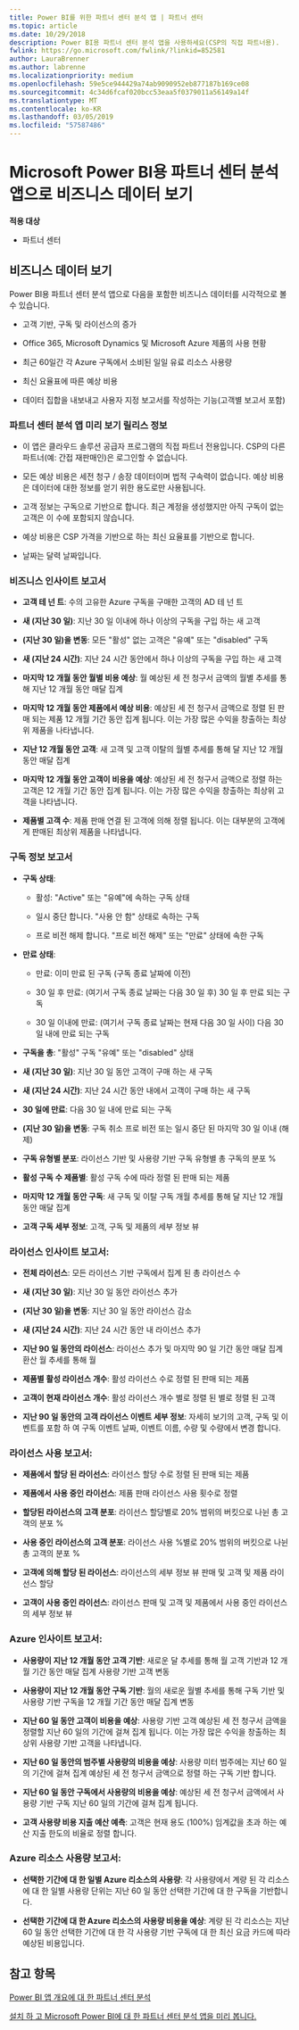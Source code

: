 ```yaml
---
title: Power BI를 위한 파트너 센터 분석 앱 | 파트너 센터
ms.topic: article
ms.date: 10/29/2018
description: Power BI용 파트너 센터 분석 앱을 사용하세요(CSP의 직접 파트너용).
fwlink: https://go.microsoft.com/fwlink/?linkid=852581
author: LauraBrenner
ms.author: labrenne
ms.localizationpriority: medium
ms.openlocfilehash: 59e5ce944429a74ab9090952eb877187b169ce08
ms.sourcegitcommit: 4c34d6fcaf020bcc53eaa5f0379011a56149a14f
ms.translationtype: MT
ms.contentlocale: ko-KR
ms.lasthandoff: 03/05/2019
ms.locfileid: "57587486"
---
```

# <a name="view-your-business-data-with-the-partner-center-analytics-app-for-microsoft-power-bi"></a>Microsoft Power BI용 파트너 센터 분석 앱으로 비즈니스 데이터 보기

**적용 대상**

-   파트너 센터

## <a name="view-your-business-data"></a>비즈니스 데이터 보기

Power BI용 파트너 센터 분석 앱으로 다음을 포함한 비즈니스 데이터를 시각적으로 볼 수 있습니다.

- 고객 기반, 구독 및 라이선스의 증가

- Office 365, Microsoft Dynamics 및 Microsoft Azure 제품의 사용 현황

- 최근 60일간 각 Azure 구독에서 소비된 일일 유료 리소스 사용량

- 최신 요율표에 따른 예상 비용

- 데이터 집합을 내보내고 사용자 지정 보고서를 작성하는 기능(고객별 보고서 포함) 

### <a name="about-the-partner-center-analytics-app-preview-release"></a>파트너 센터 분석 앱 미리 보기 릴리스 정보

 - 이 앱은 클라우드 솔루션 공급자 프로그램의 직접 파트너 전용입니다. CSP의 다른 파트너(예: 간접 재판매인)은 로그인할 수 없습니다.

- 모든 예상 비용은 세전 청구 / 송장 데이터이며 법적 구속력이 없습니다. 예상 비용은 데이터에 대한 정보를 얻기 위한 용도로만 사용됩니다.

- 고객 정보는 구독으로 기반으로 합니다. 최근 계정을 생성했지만 아직 구독이 없는 고객은 이 수에 포함되지 않습니다. 

- 예상 비용은 CSP 가격을 기반으로 하는 최신 요율표를 기반으로 합니다. 

- 날짜는 달력 날짜입니다. 


### <a name="business-insights-report"></a>비즈니스 인사이트 보고서

-  **고객 테 넌 트**: 수의 고유한 Azure 구독을 구매한 고객의 AD 테 넌 트

-  **새 (지난 30 일)**: 지난 30 일 이내에 하나 이상의 구독을 구입 하는 새 고객

-  **(지난 30 일)을 변동**: 모든 "활성" 없는 고객은 "유예" 또는 "disabled" 구독

- **새 (지난 24 시간)**: 지난 24 시간 동안에서 하나 이상의 구독을 구입 하는 새 고객

- **마지막 12 개월 동안 월별 비용 예상**: 월 예상된 세 전 청구서 금액의 월별 추세를 통해 지난 12 개월 동안 매달 집계

- **마지막 12 개월 동안 제품에서 예상 비용**: 예상된 세 전 청구서 금액으로 정렬 된 판매 되는 제품 12 개월 기간 동안 집계 됩니다. 이는 가장 많은 수익을 창출하는 최상위 제품을 나타냅니다.

- **지난 12 개월 동안 고객**: 새 고객 및 고객 이탈의 월별 추세를 통해 달 지난 12 개월 동안 매달 집계

- **마지막 12 개월 동안 고객이 비용을 예상**: 예상된 세 전 청구서 금액으로 정렬 하는 고객은 12 개월 기간 동안 집계 됩니다. 이는 가장 많은 수익을 창출하는 최상위 고객을 나타냅니다.

- **제품별 고객 수**: 제품 판매 연결 된 고객에 의해 정렬 됩니다. 이는 대부분의 고객에게 판매된 최상위 제품을 나타냅니다. 


### <a name="subscription-insights-report"></a>구독 정보 보고서 

- **구독 상태**:

    - 활성: "Active" 또는 "유예"에 속하는 구독 상태

    - 일시 중단 합니다. "사용 안 함" 상태로 속하는 구독

    - 프로 비전 해제 합니다. "프로 비전 해제" 또는 "만료" 상태에 속한 구독

- **만료 상태**:

    - 만료: 이미 만료 된 구독 (구독 종료 날짜에 이전)

    - 30 일 후 만료: (여기서 구독 종료 날짜는 다음 30 일 후) 30 일 후 만료 되는 구독

    - 30 일 이내에 만료: (여기서 구독 종료 날짜는 현재 다음 30 일 사이) 다음 30 일 내에 만료 되는 구독

-  **구독을 총**: "활성" 구독 "유예" 또는 "disabled" 상태

- **새 (지난 30 일)**: 지난 30 일 동안 고객이 구매 하는 새 구독

- **새 (지난 24 시간)**: 지난 24 시간 동안 내에서 고객이 구매 하는 새 구독

- **30 일에 만료**: 다음 30 일 내에 만료 되는 구독

- **(지난 30 일)을 변동**: 구독 취소 프로 비전 또는 일시 중단 된 마지막 30 일 이내 (해제)

- **구독 유형별 분포**: 라이선스 기반 및 사용량 기반 구독 유형별 총 구독의 분포 %

- **활성 구독 수 제품별**: 활성 구독 수에 따라 정렬 된 판매 되는 제품

- **마지막 12 개월 동안 구독**: 새 구독 및 이탈 구독 개월 추세를 통해 달 지난 12 개월 동안 매달 집계

- **고객 구독 세부 정보**: 고객, 구독 및 제품의 세부 정보 뷰 


### <a name="license-insights-report"></a>라이선스 인사이트 보고서:

- **전체 라이선스**: 모든 라이선스 기반 구독에서 집계 된 총 라이선스 수

- **새 (지난 30 일)**: 지난 30 일 동안 라이선스 추가

- **(지난 30 일)을 변동**: 지난 30 일 동안 라이선스 감소

- **새 (지난 24 시간)**: 지난 24 시간 동안 내 라이선스 추가

- **지난 90 일 동안의 라이선스**: 라이선스 추가 및 마지막 90 일 기간 동안 매달 집계 환산 월 추세를 통해 월

- **제품별 활성 라이선스 개수**: 활성 라이선스 수로 정렬 된 판매 되는 제품

- **고객이 현재 라이선스 개수**: 활성 라이선스 개수 별로 정렬 된 별로 정렬 된 고객

- **지난 90 일 동안의 고객 라이선스 이벤트 세부 정보**: 자세히 보기의 고객, 구독 및 이벤트를 포함 하 여 구독 이벤트 날짜, 이벤트 이름, 수량 및 수량에서 변경 합니다.


### <a name="licenses-usage-report"></a>라이선스 사용 보고서:

- **제품에서 할당 된 라이선스**: 라이선스 할당 수로 정렬 된 판매 되는 제품

- **제품에서 사용 중인 라이선스**: 제품 판매 라이선스 사용 횟수로 정렬

- **할당된 라이선스의 고객 분포**: 라이선스 할당별로 20% 범위의 버킷으로 나뉜 총 고객의 분포 %

- **사용 중인 라이선스의 고객 분포**: 라이선스 사용 %별로 20% 범위의 버킷으로 나뉜 총 고객의 분포 %

- **고객에 의해 할당 된 라이선스**: 라이선스의 세부 정보 뷰 판매 및 고객 및 제품 라이선스 할당

- **고객이 사용 중인 라이선스**: 라이선스 판매 및 고객 및 제품에서 사용 중인 라이선스의 세부 정보 뷰


### <a name="azure-insights-report"></a>Azure 인사이트 보고서:

- **사용량이 지난 12 개월 동안 고객 기반**: 새로운 달 추세를 통해 월 고객 기반과 12 개월 기간 동안 매달 집계 사용량 기반 고객 변동

- **사용량이 지난 12 개월 동안 구독 기반**: 월의 새로운 월별 추세를 통해 구독 기반 및 사용량 기반 구독을 12 개월 기간 동안 매달 집계 변동

- **지난 60 일 동안 고객이 비용을 예상**: 사용량 기반 고객 예상된 세 전 청구서 금액을 정렬할 지난 60 일의 기간에 걸쳐 집계 됩니다. 이는 가장 많은 수익을 창출하는 최상위 사용량 기반 고객을 나타냅니다.

- **지난 60 일 동안의 범주별 사용량의 비용을 예상**: 사용량 미터 범주에는 지난 60 일의 기간에 걸쳐 집계 예상된 세 전 청구서 금액으로 정렬 하는 구독 기반 합니다.

- **지난 60 일 동안 구독에서 사용량의 비용을 예상**: 예상된 세 전 청구서 금액에서 사용량 기반 구독 지난 60 일의 기간에 걸쳐 집계 됩니다.

- **고객 사용량 비용 지출 예산 예측**: 고객은 현재 용도 (100%) 임계값을 초과 하는 예산 지출 한도의 비율로 정렬 합니다.


### <a name="azure-resource-usage-report"></a>Azure 리소스 사용량 보고서:

- **선택한 기간에 대 한 일별 Azure 리소스의 사용량**: 각 사용량에서 계량 된 각 리소스에 대 한 일별 사용량 단위는 지난 60 일 동안 선택한 기간에 대 한 구독을 기반합니다.

- **선택한 기간에 대 한 Azure 리소스의 사용량 비용을 예상**: 계량 된 각 리소스는 지난 60 일 동안 선택한 기간에 대 한 각 사용량 기반 구독에 대 한 최신 요금 카드에 따라 예상된 비용입니다. 

## <a name="see-also"></a>참고 항목

[Power BI 앱 개요에 대 한 파트너 센터 분석](power-bi-app-for-direct-partners.md)


[설치 하 고 Microsoft Power BI에 대 한 파트너 센터 분석 앱을 미리 봅니다.](power-bi-app-for-direct-partners-install.md)
